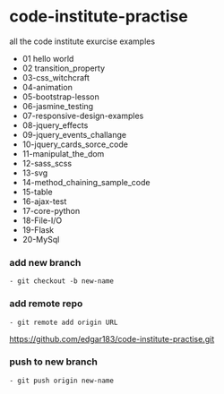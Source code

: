 # code-institute-practise
all the code institute exurcise examples
- 01 hello world
- 02 transition_property
- 03-css_witchcraft
- 04-animation
- 05-bootstrap-lesson 
- 06-jasmine_testing 
- 07-responsive-design-examples 
- 08-jquery_effects 
- 09-jquery_events_challange
- 10-jquery_cards_sorce_code 
- 11-manipulat_the_dom 
- 12-sass_scss 
- 13-svg 
- 14-method_chaining_sample_code
- 15-table 
- 16-ajax-test
- 17-core-python
- 18-File-I/O
- 19-Flask
- 20-MySql
### add new branch
    - git checkout -b new-name
### add remote repo 
    - git remote add origin URL
https://github.com/edgar183/code-institute-practise.git

### push to new branch 
    - git push origin new-name
